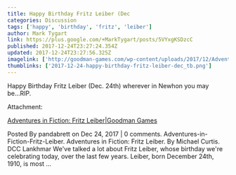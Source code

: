 ```yaml
---
title: Happy Birthday Fritz Leiber (Dec
categories: Discussion
tags: ['happy', 'birthday', 'fritz', 'leiber']
author: Mark Tygart
link: https://plus.google.com/+MarkTygart/posts/5VYxgKSDzcC
published: 2017-12-24T23:27:24.354Z
updated: 2017-12-24T23:27:56.325Z
imagelink: ['http://goodman-games.com/wp-content/uploads/2017/12/Adventures-in-Fiction-Fritz-Leiber.png']
thumblinks: ['2017-12-24-happy-birthday-fritz-leiber-dec_tb.png']
---
```


Happy Birthday Fritz Leiber (Dec. 24th) wherever in Newhon you may be...RIP.


Attachment:

<a href='http://goodman-games.com/blog/2017/12/24/adventures-in-fiction-fritz-leiber/'>Adventures in Fiction: Fritz Leiber|Goodman Games</a>


Posted By pandabrett on Dec 24, 2017 | 0 comments. Adventures-in-Fiction-Fritz-Leiber. Adventures in Fiction: Fritz Leiber. By Michael Curtis. DCC Lankhmar We've talked a lot about Fritz Leiber, whose birthday we're celebrating today, over the last few years. Leiber, born December 24th, 1910, is most ...